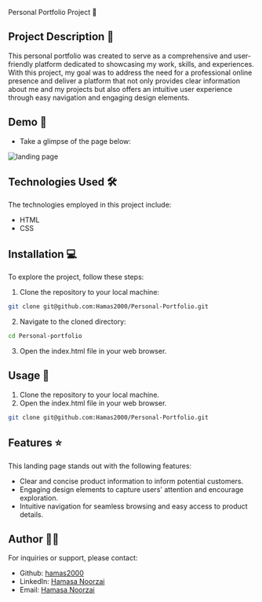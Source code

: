 
Personal Portfolio Project 🚀

## Project Description 📝

This personal portfolio was created to serve as a comprehensive and user-friendly platform dedicated to showcasing my work, skills, and experiences. With this project, my goal was to address the need for a professional online presence and deliver a platform that not only provides clear information about me and my projects but also offers an intuitive user experience through easy navigation and engaging design elements. 
## Demo 📸

- Take a glimpse of the page below: 

![landing page](https://github.com/Hamas2000/Personal-Portfolio/assets/168201374/1c37f664-ec06-4bae-bca0-6408fb213722)

## Technologies Used 🛠️

The technologies employed in this project include:

- HTML
- CSS

## Installation 💻

To explore the project, follow these steps:

1. Clone the repository to your local machine:

```bash
git clone git@github.com:Hamas2000/Personal-Portfolio.git
```

2. Navigate to the cloned directory:

```bash
cd Personal-portfolio
```

3. Open the index.html file in your web browser.

## Usage 🎯

1. Clone the repository to your local machine.
2. Open the index.html file in your web browser.

```bash
git clone git@github.com:Hamas2000/Personal-Portfolio.git
```

## Features ⭐

This landing page stands out with the following features:

- Clear and concise product information to inform potential customers.
- Engaging design elements to capture users' attention and encourage exploration.
- Intuitive navigation for seamless browsing and easy access to product details.

## Author 👩‍💻

For inquiries or support, please contact:

- Github: [hamas2000](https://github.com/Hamas2000)
- LinkedIn: [Hamasa Noorzai](http://www.linkedin.com/in/hamasa-noorzai-6787a6196)
- Email: [Hamasa Noorzai](mailto:hamasa.noorzai2000@gamil.com)